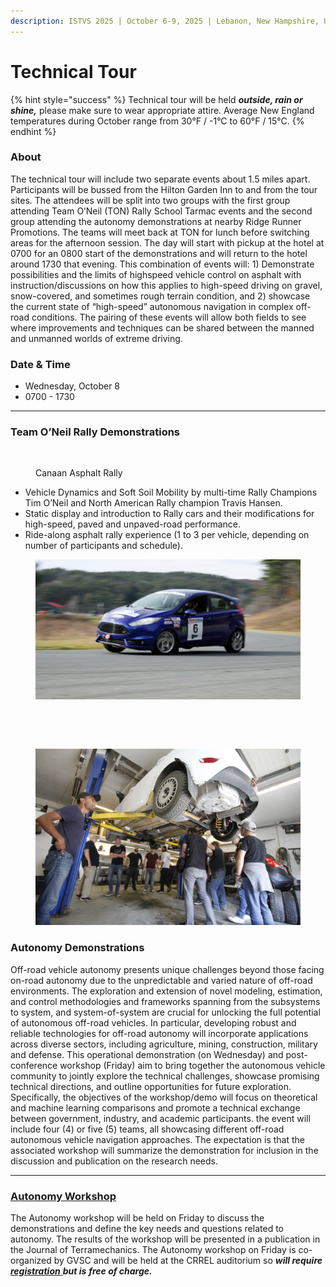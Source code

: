 ```yaml
---
description: ISTVS 2025 | October 6-9, 2025 | Lebanon, New Hampshire, USA
---
```


# Technical Tour

{% hint style="success" %}
Technical tour will be held _**outside, rain or shine,**_ please make sure to wear appropriate attire. Average New England temperatures during October range from 30°F / -1°C to 60°F / 15°C.
{% endhint %}

### About

The technical tour will include two separate events about 1.5 miles apart. Participants will be bussed from the Hilton Garden Inn to and from the tour sites. The attendees will be split into two groups with the first group attending Team O’Neil (TON) Rally School Tarmac events and the second group attending the autonomy demonstrations at nearby Ridge Runner Promotions. The teams will meet back at TON for lunch before switching areas for the afternoon session. The day will start with pickup at the hotel at 0700 for an 0800 start of the demonstrations and will return to the hotel around 1730 that evening. This combination of events will: 1) Demonstrate possibilities and the limits of highspeed vehicle control on asphalt with instruction/discussions on how this applies to high-speed driving on gravel, snow-covered, and sometimes rough terrain condition, and 2) showcase the current state of “high-speed” autonomous navigation in complex off-road conditions. The pairing of these events will allow both fields to see where improvements and techniques can be shared between the manned and unmanned worlds of extreme driving.

### Date & Time

* Wednesday, October 8
* 0700 - 1730

***

### Team O’Neil Rally Demonstrations

<figure><img src="../.gitbook/assets/Canaan Aerial Shot.png" alt=""><figcaption><p>Canaan Asphalt Rally</p></figcaption></figure>

* Vehicle Dynamics and Soft Soil Mobility by multi-time Rally Champions Tim O’Neil and North American Rally champion Travis Hansen.
* Static display and introduction to Rally cars and their modifications for high-speed, paved and unpaved-road performance.
* Ride-along asphalt rally experience (1 to 3 per vehicle, depending on number of participants and schedule).

<figure><img src="../.gitbook/assets/FIESTA 1.jpg" alt=""><figcaption></figcaption></figure>

<div align="center"><figure><img src="../.gitbook/assets/IMG_2600.jpg" alt="" width="375"><figcaption></figcaption></figure> <figure><img src="../.gitbook/assets/IMG_2478.jpg" alt="" width="375"><figcaption></figcaption></figure></div>

<figure><img src="../.gitbook/assets/_MG_3960.JPG" alt=""><figcaption></figcaption></figure>

### Autonomy Demonstrations

Off-road vehicle autonomy presents unique challenges beyond those facing on-road autonomy due to the unpredictable and varied nature of off-road environments. The exploration and extension of novel modeling, estimation, and control methodologies and frameworks spanning from the subsystems to system, and system-of-system are crucial for unlocking the full potential of autonomous off-road vehicles. In particular, developing robust and reliable technologies for off-road autonomy will incorporate applications across diverse sectors, including agriculture, mining, construction, military and defense. This operational demonstration (on Wednesday) and post-conference workshop (Friday) aim to bring together the autonomous vehicle community to jointly explore the technical challenges, showcase promising technical directions, and outline opportunities for future exploration. Specifically, the objectives of the workshop/demo will focus on theoretical and machine learning comparisons and promote a technical exchange between government, industry, and academic participants. the event will include four (4) or five (5) teams, all showcasing different off-road autonomous vehicle navigation approaches. The expectation is that the associated workshop will summarize the demonstration for inclusion in the discussion and publication on the research needs.

***

### [Autonomy Workshop](post-conference-events.md#post-conference-autonomy-workshop) <a href="#autonomy-workshop" id="autonomy-workshop"></a>

The Autonomy workshop will be held on Friday to discuss the demonstrations and define the key needs and questions related to autonomy. The results of the workshop will be presented in a publication in the Journal of Terramechanics. The Autonomy workshop on Friday is co-organized by GVSC and will be held at the CRREL auditorium so _**will require**_ [_**registration**_ ](../registration.md)_**but is**_ _**free of charge.**_
